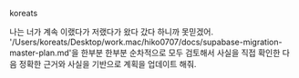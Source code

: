 koreats

나는 너가 계속 이랬다가 저랬다가 왔다 갔다 하니까 못믿겠어. '/Users/koreats/Desktop/work.mac/hiko0707/docs/supabase-migration-master-plan.md'을 한부분 한부분 순차적으로 모두  검토해서 사실을 직접 확인한 다음 정확한 근거와 사실을 기반으로 계획을 업데이트 해줘.

